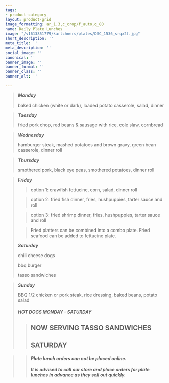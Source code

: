 ```yaml
---
tags:
- product-category
layout: product-grid
image_formatting: ar_1.3,c_crop/f_auto,q_80
name: Daily Plate Lunches
image: "/v1613851779/kartchners/plates/DSC_1536_srqx2f.jpg"
short_description: ''
meta_title: ''
meta_description: ''
social_image: ''
canonical: ''
banner_image: ''
banner_format: ''
banner_class: ''
banner_alt: ''

---
```

> **_Monday_**
>
> baked chicken (white or dark), loaded potato casserole, salad, dinner

> **_Tuesday_**
>
> fried pork chop, red beans & sausage with rice, cole slaw, cornbread

> **_Wednesday_**
>
> hamburger steak, mashed potatoes and brown gravy, green bean casserole, dinner roll

> **_Thursday_**
>
> smothered pork, black eye peas, smothered potatoes, dinner roll

> **_Friday_**
>
> > option 1: crawfish fettucine, corn, salad, dinner roll
>
> > option 2: fried fish dinner, fries, hushpuppies, tarter sauce and roll
>
> > option 3: fried shrimp dinner, fries, hushpuppies, tarter sauce and roll
>
> > Fried platters can be combined into a combo plate. Fried seafood can be added to fettucine plate.
>
> **_Saturday_**
>
> chili cheese dogs
>
> bbq burger
>
> tasso sandwiches

> **_Sunday_**
>
> BBQ 1/2 chicken or pork steak, rice dressing, baked beans, potato salad
>
> ##### HOT DOGS MONDAY - SATURDAY
>
> > ## NOW SERVING TASSO SANDWICHES
> >
> > ## SATURDAY

> > #### **_Plate lunch orders can not be placed online._**
> >
> > **_It is advised to call our store and place orders for plate lunches in advance as they sell out quickly._**